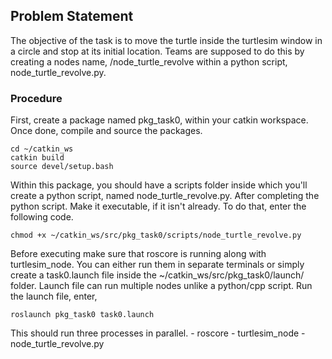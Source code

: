 ## Problem Statement
The objective of the task is to move the turtle inside the turtlesim window in a circle and stop at its initial location.
Teams are supposed to do this by creating a nodes name, /node_turtle_revolve within a python script, node_turtle_revolve.py.

### Procedure
First, create a package named pkg_task0, within your catkin workspace. Once done, compile and source the packages.
```
cd ~/catkin_ws
catkin build
source devel/setup.bash
```
Within this package, you should have a scripts folder inside which you'll create a python script, named node_turtle_revolve.py. 
After completing the python script. Make it executable, if it isn't already. To do that, enter the following code.
```
chmod +x ~/catkin_ws/src/pkg_task0/scripts/node_turtle_revolve.py
```
Before executing make sure that roscore is running along with turtlesim_node. You can either run them in separate terminals or simply create a task0.launch file inside the ~/catkin_ws/src/pkg_task0/launch/ folder. Launch file can run multiple nodes unlike a python/cpp script. Run the launch file, enter,
```
roslaunch pkg_task0 task0.launch 
```
 This should run three processes in parallel.
        - roscore
        - turtlesim_node
        - node_turtle_revolve.py
